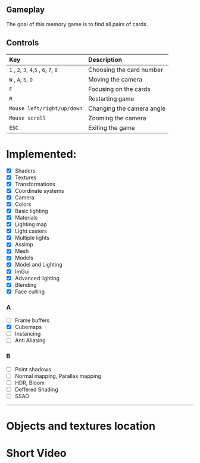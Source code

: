 
## Gameplay
The goal of this memory game is to find all pairs of cards.

## Controls
| Key                                                                     | Description               |
|:------------------------------------------------------------------------|:--------------------------|
| ```1``` , ```2```, ```3```, ```4```,```5``` , ```6```, ```7```, ```8``` | Choosing the card number  |
| ```W``` , ```A```, ```S```, ```D```                                     | Moving the camera         |
| ```F```                                                                 | Focusing on the cards     |
| ```R```                                                                 | Restarting game           |
| ```Mouse left/right/up/down```                                          | Changing the camera angle |
| ```Mouse scroll```                                                      | Zooming the camera        |
| ```ESC```                                                               | Exiting the game          |

# Implemented:
- [x] Shaders
- [x] Textures
- [x] Transformations
- [x] Coordinate systems
- [x] Camera
- [x] Colors
- [x] Basic lighting
- [x] Materials
- [x] Lighting map
- [x] Light casters
- [x] Multiple lights
- [x] Assimp
- [x] Mesh
- [x] Models
- [x] Model and Lighting
- [x] ImGui
- [x] Advanced lighting
- [x] Blending
- [x] Face culling

### A
- [ ] Frame buffers
- [x] Cubemaps
- [ ] Instancing
- [ ] Anti Aliasing

### B
- [ ] Point shadows
- [ ] Normal mapping, Parallax mapping
- [ ] HDR, Bloom
- [ ] Deffered Shading
- [ ] SSAO

----------------------------------
# Objects and textures location


# Short Video

